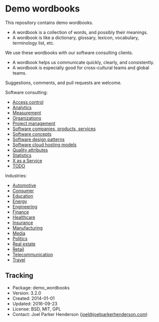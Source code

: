 # Demo wordbooks

This repository contains demo wordbooks.

  * A wordbook is a collection of words, and possibly their meanings.
  * A wordbook is like a dictionary, glossary, lexicon, vocabulary, terminology list, etc.

We use these wordbooks with our software consulting clients.

  * A wordbook helps us communicate quickly, clearly, and consistently.
  * A wordbook is especially good for cross-cultural teams and global teams.

Suggestions, comments, and pull requests are welcome.

Software consulting:

  * [Access control](access-control.md)
  * [Analytics](analytics.md)
  * [Measurement](measurement.md)
  * [Organizations](organizations.md)
  * [Project management](project-management.md)
  * [Software companies, products, services](software-companies-products-services.md)
  * [Software concepts](software.md)
  * [Software design patterns](software-design-patterns.md)
  * [Software cloud hosting models](software-cloud-hosting-models.md)
  * [Quality attributes](quality-attributes.md)
  * [Statistics](statistics.md)
  * [X as a Service](x-as-a-service.md)
  * [TODO](todo.md)

Industries:

  * [Automotive](automotive.md)
  * [Consumer](consumer.md)
  * [Education](education.md)
  * [Energy](energy.md)
  * [Engineering](engineering.md)
  * [Finance](finance.md)
  * [Healthcare](healthcare.md)
  * [Insurance](insurance.md)
  * [Manufacturing](manufacturing.md)
  * [Media](media.md)
  * [Politics](politics.md)
  * [Real estate](real-estate.md)
  * [Retail](retail.md)
  * [Telecommunication](telecommunication.md)
  * [Travel](travel.md)


## Tracking

* Package: demo_wordbooks
* Version: 3.2.0
* Created: 2014-01-01
* Updated: 2016-09-23
* License: BSD, MIT, GPL
* Contact: Joel Parker Henderson (joel@joelparkerhenderson.com)

